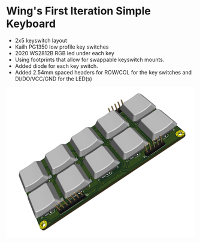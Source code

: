 # Wing's First Iteration Simple Keyboard

* 2x5 keyswitch layout
* Kailh PG1350 low profile key switches
* 2020 WS2812B RGB led under each key
* Using footprints that allow for swappable keyswitch mounts.
* Added diode for each key switch.
* Added 2.54mm spaced headers for ROW/COL for the key switches and DI/DO/VCC/GND for the LED(s)

![](IMAGES/board_with_keys_render.png)
